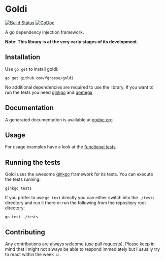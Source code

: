 Goldi
========

[![Build Status](https://secure.travis-ci.org/FGrosse/goldi.png?branch=master)](http://travis-ci.org/FGrosse/goldi)
[![GoDoc](https://godoc.org/github.com/FGrosse/goldi?status.svg)](https://godoc.org/github.com/FGrosse/goldi)

A go dependency injection framework.

**Note: This library is at the very early stages of its development.**

## Installation

Use `go get` to install goldi:
```
go get github.com/fgrosse/goldi
```

No additional dependencies are required to use the library.
If you want to run the tests you need [ginkgo][1] and [gomega][2]

## Documentation

A generated documentation is available at [godoc.org][3]

## Usage

For usage examples have a look at the [functional tests](tests).

## Running the tests

Goldi uses the awesome [ginkgo][1] framework for its tests.
You can execute the tests running:
```
ginkgo tests
```

If you prefer to use `go test` directly you can either switch into the `./tests` directory and run it there or
run the following from the repository root directory:
```
go test ./tests
```

## Contributing

Any contributions are always welcome (use pull requests).
Please keep in mind that I might not always be able to respond immediately but I usually try to react within the week ☺.

[1]: http://onsi.github.io/ginkgo/
[2]: http://onsi.github.io/gomega/
[3]: http://godoc.org/github.com/FGrosse/goldi
